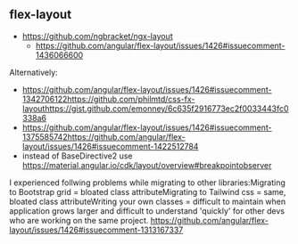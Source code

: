 ## flex-layout

- https://github.com/ngbracket/ngx-layout
  -  https://github.com/angular/flex-layout/issues/1426#issuecomment-1436066600

Alternatively:

- https://github.com/angular/flex-layout/issues/1426#issuecomment-1342706122https://github.com/philmtd/css-fx-layouthttps://gist.github.com/emonney/6c635f2916773ec2f0033443fc0338a6
- https://github.com/angular/flex-layout/issues/1426#issuecomment-1375585742https://github.com/angular/flex-layout/issues/1426#issuecomment-1422512784
- instead of BaseDirective2 use https://material.angular.io/cdk/layout/overview#breakpointobserver

I experienced follwing problems while migrating to other libraries:Migrating to Bootstrap grid = bloated class attributeMigrating to Tailwind css = same, bloated class attributeWriting your own classes = difficult to maintain when application grows larger and difficult to understand 'quickly' for other devs who are working on the same project. https://github.com/angular/flex-layout/issues/1426#issuecomment-1313167337

